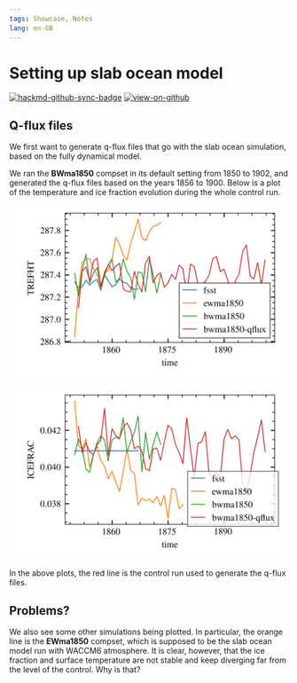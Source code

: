 ```yaml
---
tags: Showcase, Notes
lang: en-GB
---
```


# Setting up slab ocean model

[![hackmd-github-sync-badge](https://hackmd.io/j4L-EIhRQqGdl5KmiIZ-_w/badge)](https://hackmd.io/@engeir/B1GswcMf2)
[![view-on-github](https://img.shields.io/badge/View%20on-GitHub-yellowgreen)](https://github.com/engeir/hack-md-notes/blob/main/setting-up-slab-ocean-model.md)

## Q-flux files

We first want to generate q-flux files that go with the slab ocean simulation, based on
the fully dynamical model.

We ran the **BWma1850** compset in its default setting from 1850 to 1902, and generated
the q-flux files based on the years 1856 to 1900. Below is a plot of the temperature
and ice fraction evolution during the whole control run.

![Reference height temperature](https://raw.githubusercontent.com/engeir/hack-md-notes/c41edac/assets/pic/setting-up-slab-ocean-model/trefht-slab-ocean-control.webp)

![Ice fraction](https://raw.githubusercontent.com/engeir/hack-md-notes/c41edac/assets/pic/setting-up-slab-ocean-model/icefrac-slab-ocean-control.webp)

In the above plots, the red line is the control run used to generate the q-flux files.

## Problems?

We also see some other simulations being plotted. In particular, the orange line is the
**EWma1850** compset, which is supposed to be the slab ocean model run with WACCM6
atmosphere. It is clear, however, that the ice fraction and surface temperature are not
stable and keep diverging far from the level of the control. Why is that?
